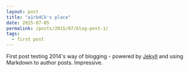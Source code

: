 ```yaml
---
layout: post
title: "a1rb4Ck's place"
date: 2015-07-05
permalink: /posts/2015/07/blog-post-1/
tags:
  - first post
---
```


First post testing 2014's way of blogging - powered by [Jekyll](http://jekyllrb.com) and using Markdown to author posts. Impressive.
